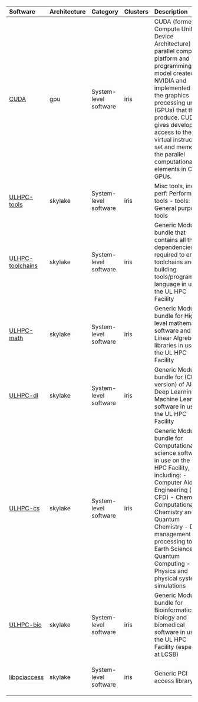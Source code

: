 | Software                                                                           | Architecture   | Category                     | Clusters    | Description                                                                                                                                                                                                                                                                                                                         |
|:-----------------------------------------------------------------------------------|:---------------|:-----------------------------|:------------|:------------------------------------------------------------------------------------------------------------------------------------------------------------------------------------------------------------------------------------------------------------------------------------------------------------------------------------|
| <p><a href=https://developer.nvidia.com/cuda-toolkit>CUDA</a></p>                  | <p>gpu</p>     | <p>System-level software</p> | <p>iris</p> | CUDA (formerly Compute Unified Device Architecture) is a parallel computing platform and programming model created by NVIDIA and implemented by the graphics processing units (GPUs) that they produce. CUDA gives developers access to the virtual instruction set and memory of the parallel computational elements in CUDA GPUs. |
| <p><a href=http://hpc.uni.lu/>ULHPC-tools</a></p>                                  | <p>skylake</p> | <p>System-level software</p> | <p>iris</p> | Misc tools, incl. - perf:      Performance tools - tools:     General purpose tools                                                                                                                                                                                                                                                 |
| <p><a href=http://hpc.uni.lu/>ULHPC-toolchains</a></p>                             | <p>skylake</p> | <p>System-level software</p> | <p>iris</p> | Generic Module bundle that contains all the dependencies required to enable toolchains and building tools/programming language in use on the UL HPC Facility                                                                                                                                                                        |
| <p><a href=http://hpc.uni.lu/>ULHPC-math</a></p>                                   | <p>skylake</p> | <p>System-level software</p> | <p>iris</p> | Generic Module bundle for  High-level mathematical software and Linear Algrebra libraries in use on the UL HPC Facility                                                                                                                                                                                                             |
| <p><a href=http://hpc.uni.lu/>ULHPC-dl</a></p>                                     | <p>skylake</p> | <p>System-level software</p> | <p>iris</p> | Generic Module bundle for (CPU-version) of AI / Deep Learning / Machine Learning software in use on the UL HPC Facility                                                                                                                                                                                                             |
| <p><a href=http://hpc.uni.lu/>ULHPC-cs</a></p>                                     | <p>skylake</p> | <p>System-level software</p> | <p>iris</p> | Generic Module bundle for Computational science software in use on the UL HPC Facility, including: - Computer Aided Engineering (incl. CFD) - Chemistry, Computational Chemistry and Quantum Chemistry - Data management & processing tools - Earth Sciences - Quantum Computing - Physics and physical systems simulations         |
| <p><a href=http://hpc.uni.lu/>ULHPC-bio</a></p>                                    | <p>skylake</p> | <p>System-level software</p> | <p>iris</p> | Generic Module bundle for Bioinformatics, biology and biomedical software in use on the UL HPC Facility (especially at LCSB)                                                                                                                                                                                                        |
| <p><a href=http://cgit.freedesktop.org/xorg/lib/libpciaccess/>libpciaccess</a></p> | <p>skylake</p> | <p>System-level software</p> | <p>iris</p> | Generic PCI access library.                                                                                                                                                                                                                                                                                                         |